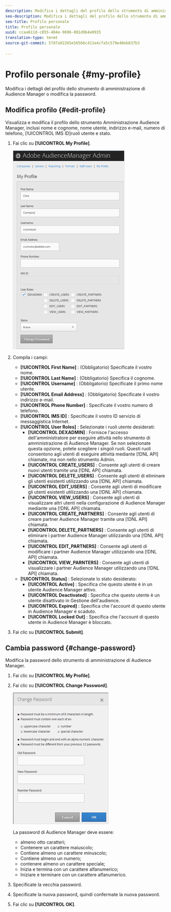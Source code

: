 ```yaml
---
description: Modifica i dettagli del profilo dello strumento di amministrazione di Audience Manager o modifica la password.
seo-description: Modifica i dettagli del profilo dello strumento di amministrazione di Audience Manager o modifica la password.
seo-title: Profilo personale
title: Profilo personale
uuid: ccaa611d-c855-484e-9696-081d9b4e0935
translation-type: tm+mt
source-git-commit: 57d7a92265e565b6c411e4cfa5c579e40eb837b3

---
```



# Profilo personale {#my-profile}

Modifica i dettagli del profilo dello strumento di amministrazione di Audience Manager o modifica la password.

<!-- c_my_profile.xml -->

## Modifica profilo {#edit-profile}

Visualizza e modifica il profilo dello strumento Amministrazione Audience Manager, inclusi nome e cognome, nome utente, indirizzo e-mail, numero di telefono, [!UICONTROL IMS ID]ruoli utente e stato.

<!-- t_edit_profile.xml -->

1. Fai clic su **[!UICONTROL My Profile]**.

   ![Risultato del passaggio](assets/profile.png)

2. Compila i campi:
   * **[!UICONTROL First Name]** : (Obbligatorio) Specificate il vostro nome.
   * **[!UICONTROL Last Name]** : (Obbligatorio) Specifica il cognome.
   * **[!UICONTROL Username]** : (Obbligatorio) Specificate il primo nome utente.
   * **[!UICONTROL Email Address]** : (Obbligatorio) Specificate il vostro indirizzo e-mail.
   * **[!UICONTROL Phone Number]** : Specificate il vostro numero di telefono.
   * **[!UICONTROL IMS ID]** : Specificate il vostro ID servizio di messaggistica Internet.
   * **[!UICONTROL User Roles]** : Selezionate i ruoli utente desiderati:
      * **[!UICONTROL DEXADMIN]** : Fornisce l'accesso dell'amministratore per eseguire attività nello strumento di amministrazione di Audience Manager. Se non selezionate questa opzione, potete scegliere i singoli ruoli. Questi ruoli consentono agli utenti di eseguire attività mediante [!DNL API] chiamate, ma non nello strumento Admin.
      * **[!UICONTROL CREATE_USERS]** : Consente agli utenti di creare nuovi utenti tramite una [!DNL API] chiamata.
      * **[!UICONTROL DELETE_USERS]** : Consente agli utenti di eliminare gli utenti esistenti utilizzando una [!DNL API] chiamata.
      * **[!UICONTROL EDIT_USERS]** : Consente agli utenti di modificare gli utenti esistenti utilizzando una [!DNL API] chiamata.
      * **[!UICONTROL VIEW_USERS]** : Consente agli utenti di visualizzare altri utenti nella configurazione di Audience Manager mediante una [!DNL API] chiamata.
      * **[!UICONTROL CREATE_PARTNERS]** : Consente agli utenti di creare partner Audience Manager tramite una [!DNL API] chiamata.
      * **[!UICONTROL DELETE_PARTNERS]** : Consente agli utenti di eliminare i partner Audience Manager utilizzando una [!DNL API] chiamata.
      * **[!UICONTROL EDIT_PARTNERS]** : Consente agli utenti di modificare i partner Audience Manager utilizzando una [!DNL API] chiamata.
      * **[!UICONTROL VIEW_PARNTERS]** : Consente agli utenti di visualizzare i partner Audience Manager utilizzando una [!DNL API] chiamata.
   * **[!UICONTROL Status]** : Selezionate lo stato desiderato:
      * **[!UICONTROL Active]** : Specifica che questo utente è in un utente Audience Manager attivo.
      * **[!UICONTROL Deactivated]** : Specifica che questo utente è un utente disattivato in Gestione dell'audience.
      * **[!UICONTROL Expired]** : Specifica che l'account di questo utente in Audience Manager è scaduto.
      * **[!UICONTROL Locked Out]** : Specifica che l'account di questo utente in Audience Manager è bloccato.
3. Fai clic su **[!UICONTROL Submit]**.

## Cambia password {#change-password}

Modifica la password dello strumento di amministrazione di Audience Manager.

<!-- t_change_password.xml -->

1. Fai clic su **[!UICONTROL My Profile]**.
1. Fai clic su **[!UICONTROL Change Password]**.

   ![](assets/change_password.png)

   La password di Audience Manager deve essere:

   * almeno otto caratteri;
   * Contenere un carattere maiuscolo;
   * Contiene almeno un carattere minuscolo;
   * Contiene almeno un numero;
   * contenere almeno un carattere speciale;
   * Inizia e termina con un carattere alfanumerico;
   * Iniziare e terminare con un carattere alfanumerico.

1. Specificate la vecchia password.
1. Specificate la nuova password, quindi confermate la nuova password.
1. Fai clic su **[!UICONTROL OK]**.
